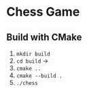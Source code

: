 # Chess Game


## Build with CMake

1. `mkdir build`
2. `cd build` -> 
3. `cmake ..`
3. `cmake --build .`
5. `./chess`
